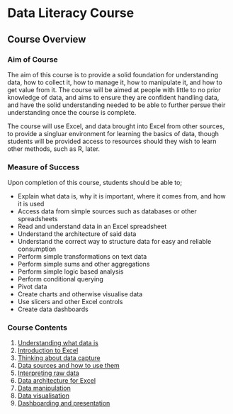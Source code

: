 # Data Literacy Course

## Course Overview

### Aim of Course
The aim of this course is to provide a solid foundation for understanding data, how to collect it, how to manage it, how to manipulate it, and how to get value from it. The course will be aimed at people with little to no prior knowledge of data, and aims to ensure they are confident handling data, and have the solid understanding needed to be able to further persue their understanding once the course is complete.

The course will use Excel, and data brought into Excel from other sources, to provide a singluar environment for learning the basics of data, though students will be provided access to resources should they wish to learn other methods, such as R, later.

### Measure of Success
Upon completion of this course, students should be able to;

 - Explain what data is, why it is important, where it comes from, and how it is used
 - Access data from simple sources such as databases or other spreadsheets
 - Read and understand data in an Excel spreadsheet
 - Understand the architecture of said data
 - Understand the correct way to structure data for easy and reliable consumption
 - Perform simple transformations on text data
 - Perform simple sums and other aggregations
 - Perform simple logic based analysis
 - Perform conditional querying
 - Pivot data
 - Create charts and otherwise visualise data
 - Use slicers and other Excel controls
 - Create data dashboards
 
### Course Contents
 1. [Understanding what data is](UnderstandingData.md)
 2. [Introduction to Excel](Excel.md)
 2. [Thinking about data capture](DataCapture.md)
 3. [Data sources and how to use them](DataSources.md)
 4. [Interpreting raw data](InterpretingData.md)
 5. [Data architecture for Excel](ExcelArchitecture.md)
 6. [Data manipulation](DataManipulation.md)
 7. [Data visualisation](DataVisualisation.md)
 8. [Dashboarding and presentation](Daashboarding.md)
